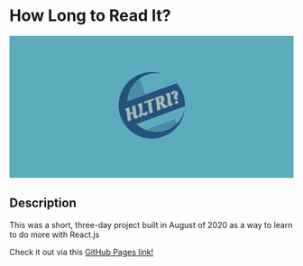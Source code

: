 # How Long to Read It?
![HLTRI?](https://github.com/adamappsdev/how-long-to-read-it/blob/master/cover.png)
## Description
This was a short, three-day project built in August of 2020 as a way to learn to do more with React.js

Check it out via this [GitHub Pages link!](https://adamappsdev.github.io/how-long-to-read-it/)
